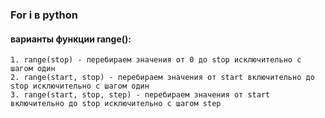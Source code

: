 ### For i в python
#### варианты функции range():
    1. range(stop) - перебираем значения от 0 до stop исключительно c шагом один
    2. range(start, stop) - перебираем значения от start включительно до stop исключительно с шагом один
    3. range(start, stop, step) - перебираем значения от start включительно до stop исключительно с шагом step